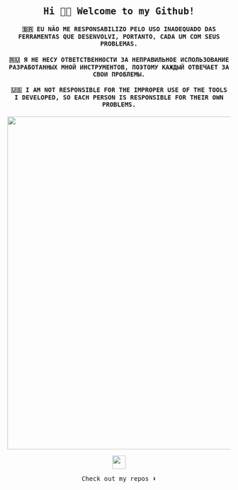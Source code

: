 <h2 align="center"><samp> Hi 👋🏾 Welcome to my Github! </samp></h2>

<p align="center">

<h4 align="center"><samp> 🇧🇷 EU NÃO ME RESPONSABILIZO PELO USO INADEQUADO DAS FERRAMENTAS QUE DESENVOLVI, PORTANTO, CADA UM COM SEUS PROBLEMAS. </samp></h4>
<h4 align="center"><samp> 🇷🇺 Я НЕ НЕСУ ОТВЕТСТВЕННОСТИ ЗА НЕПРАВИЛЬНОЕ ИСПОЛЬЗОВАНИЕ РАЗРАБОТАННЫХ МНОЙ ИНСТРУМЕНТОВ, ПОЭТОМУ КАЖДЫЙ ОТВЕЧАЕТ ЗА СВОИ ПРОБЛЕМЫ. </samp></h4>
<h4 align="center"><samp> 🇺🇸 I AM NOT RESPONSIBLE FOR THE IMPROPER USE OF THE TOOLS I DEVELOPED, SO EACH PERSON IS RESPONSIBLE FOR THEIR OWN PROBLEMS. </samp></h4>

</p>

<p align="center">
  <img width="750" src="https://img.wattpad.com/9a093deababeebf442002ea696805ceb699a810d/68747470733a2f2f73332e616d617a6f6e6177732e636f6d2f776174747061642d6d656469612d736572766963652f53746f7279496d6167652f63454b67744c796747387a5464513d3d2d3436303833313333312e313464653730373930336362326139353438353530303731363634372e676966?s=fit&w=460&h=460">
</p>


<p align="center">
<a href= "https://pornocarioca.com"><img src="https://freepnglogo.com/images/all_img/1725374683twitter-x-logo.png" width="30"/></a>
</p>

<p align="center"><samp>
Check out my repos ⬇️  
  </samp>
</p>

<!--
**ogabrielj/ogabrielj** is a ✨ _special_ ✨ repository because its `README.md` (this file) appears on your GitHub profile.

Here are some ideas to get you started:

- 🔭 I’m currently working on ...
- 🌱 I’m currently learning ...
- 👯 I’m looking to collaborate on ...
- 🤔 I’m looking for help with ...
- 💬 Ask me about ...
- 📫 How to reach me: ...
- 😄 Pronouns: ...
- ⚡ Fun fact: ...
-->
